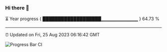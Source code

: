 ### Hi there 👋

⏳ Year progress { ███████████████████▁▁▁▁▁▁▁▁▁▁▁ } 64.73 %

---

⏰ Updated on Fri, 25 Aug 2023 06:16:42 GMT

![Progress Bar CI](https://github.com/liununu/liununu/workflows/Progress%20Bar%20CI/badge.svg)
